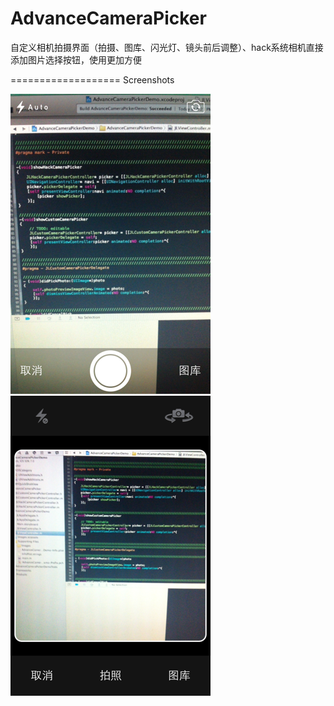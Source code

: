 AdvanceCameraPicker
===================

自定义相机拍摄界面（拍摄、图库、闪光灯、镜头前后调整）、hack系统相机直接添加图片选择按钮，使用更加方便

===================
Screenshots

![image](https://github.com/jimneylee/AdvanceCameraPicker/raw/master/Screenshots/hack_system_picker.png)
![image](https://github.com/jimneylee/AdvanceCameraPicker/raw/master/Screenshots/custom_picker.png)
